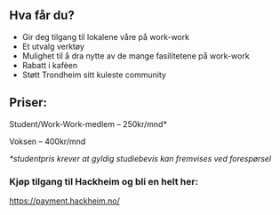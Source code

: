 ## Hva får du?

- Gir deg tilgang til lokalene våre på work-work
- Et utvalg verktøy
- Mulighet til å dra nytte av de mange fasilitetene på work-work
- Rabatt i kafèen
- Støtt Trondheim sitt kuleste community

## Priser:

Student/Work-Work-medlem – 250kr/mnd*

Voksen – 400kr/mnd

_*studentpris krever at gyldig studiebevis kan fremvises ved forespørsel_

### Kjøp tilgang til Hackheim og bli en helt her:

https://payment.hackheim.no/
